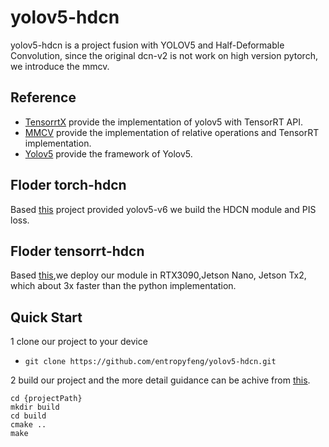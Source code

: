 # yolov5-hdcn
yolov5-hdcn is a project fusion with YOLOV5 and Half-Deformable Convolution, since the original dcn-v2 is not work on high version pytorch, we introduce the mmcv.
## Reference
* [TensorrtX](https://github.com/wang-xinyu/tensorrtx) provide  the implementation of yolov5 with TensorRT API.
* [MMCV](https://github.com/open-mmlab/mmcv) provide the implementation of relative operations and TensorRT implementation.
* [Yolov5](https://github.com/ultralytics/yolov5) provide the framework of Yolov5.
## Floder torch-hdcn
Based [this](https://github.com/ultralytics/yolov5) project provided yolov5-v6 we build the HDCN module and PIS loss.
## Floder tensorrt-hdcn
Based [this](https://github.com/wang-xinyu/tensorrtx),we deploy our module in RTX3090,Jetson Nano, Jetson Tx2, which about 3x faster than the python implementation.
## Quick Start
1 clone our project to your device

* `git clone https://github.com/entropyfeng/yolov5-hdcn.git`

2 build our project and the more detail guidance can be achive from [this](https://github.com/wang-xinyu/tensorrtx/tree/master/yolov5). 
```
cd {projectPath}
mkdir build
cd build
cmake ..
make
```
